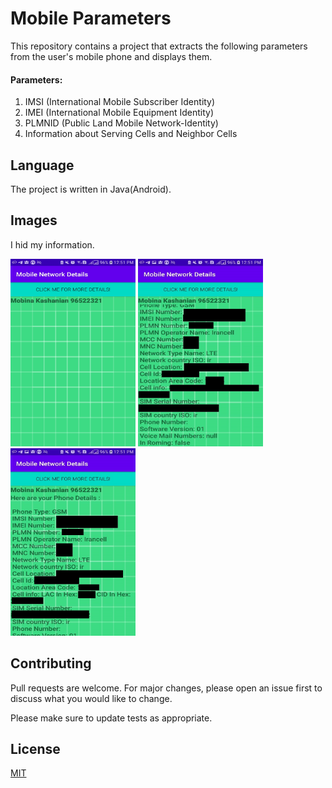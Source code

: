 # Mobile Parameters

This repository contains a project that extracts the following parameters from the user's mobile phone and displays them.


#### Parameters:
1) IMSI (International Mobile Subscriber Identity)
2) IMEI (International Mobile Equipment Identity)
3) PLMNID (Public Land Mobile Network-Identity)
4) Information about Serving Cells and Neighbor Cells

## Language
The project is written in Java(Android).

## Images
I hid my information.

<img src="Mobinakashanian96522321(3).jpeg" width="200" height="300"></img> 
<img src="Mobinakashanian96522321(4).jpg" width="200" height="300"></img>
<img src="Mobinakashanian96522321(5).jpg" width="200" height="300"></img>
## Contributing
Pull requests are welcome. For major changes, please open an issue first to discuss what you would like to change.

Please make sure to update tests as appropriate.

## License
[MIT](https://choosealicense.com/licenses/mit/)
